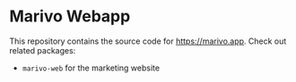 # Marivo Webapp

This repository contains the source code for https://marivo.app.
Check out related packages:

- `marivo-web` for the marketing website
